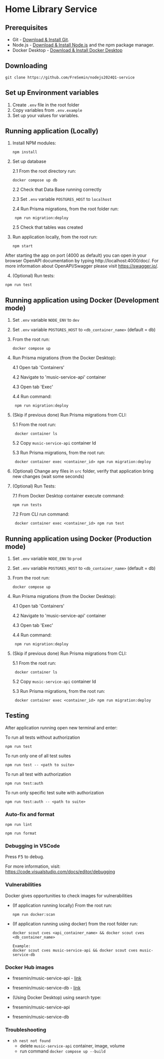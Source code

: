 # Home Library Service

## Prerequisites

- Git - [Download & Install Git](https://git-scm.com/downloads).
- Node.js - [Download & Install Node.js](https://nodejs.org/en/download/) and the npm package manager.
- Docker Desktop - [Download & Install Docker Desktop](https://hub.docker.com/repository/docker/fresemin/music-service-db/general)

## Downloading

```
git clone https://github.com/FreSemin/nodejs2024Q1-service
```

## Set up Environment variables

1. Create `.env` file in the root folder
2. Copy variables from `.env.example`
3. Set up your values for variables.

## Running application (Locally)

1. Install NPM modules:

   ```
   npm install
   ```

2. Set up database

   2.1 From the root directory run:

   ```
   docker compose up db
   ```

   2.2 Check that Data Base running correctly

   2.3 Set `.env` variable `POSTGRES_HOST` to `localhost`

   2.4 Run Prisma migrations, from the root folder run:

   ```
    npm run migration:deploy
   ```

   2.5 Check that tables was created

3. Run application locally, from the root run:

   ```
   npm start
   ```

After starting the app on port (4000 as default) you can open
in your browser OpenAPI documentation by typing http://localhost:4000/doc/.
For more information about OpenAPI/Swagger please visit https://swagger.io/.

4. (Optional) Run tests:

```
npm run test
```

## Running application using Docker (Development mode)

1. Set `.env` variable `NODE_ENV` to `dev`
2. Set `.env` variable `POSTGRES_HOST` to `<db_container_name>` (default = db)
3. From the root run:

   ```
   docker compose up
   ```

4. Run Prisma migrations (from the Docker Desktop):

   4.1 Open tab 'Containers'

   4.2 Navigate to 'music-service-api' container

   4.3 Open tab 'Exec'

   4.4 Run command:

   ```
    npm run migration:deploy
   ```

5. (Skip if previous done) Run Prisma migrations from CLI:

   5.1 From the root run:

   ```
    docker container ls
   ```

   5.2 Copy `music-service-api` container Id

   5.3 Run Prisma migrations, from the root run:

   ```
    docker container exec <container_id> npm run migration:deploy
   ```

6. (Optional) Change any files in `src` folder, verify that application bring new changes (wait some seconds)

7. (Optional) Run Tests:

   7.1 From Docker Desktop container execute command:

   ```
   npm run tests
   ```

   7.2 From CLI run command:

   ```
    docker container exec <container_id> npm run test
   ```

## Running application using Docker (Production mode)

1. Set `.env` variable `NODE_ENV` to `prod`
2. Set `.env` variable `POSTGRES_HOST` to `<db_container_name>` (default = db)
3. From the root run:

   ```
   docker compose up
   ```

4. Run Prisma migrations (from the Docker Desktop):

   4.1 Open tab 'Containers'

   4.2 Navigate to 'music-service-api' container

   4.3 Open tab 'Exec'

   4.4 Run command:

   ```
    npm run migration:deploy
   ```

5. (Skip if previous done) Run Prisma migrations from CLI:

   5.1 From the root run:

   ```
    docker container ls
   ```

   5.2 Copy `music-service-api` container Id

   5.3 Run Prisma migrations, from the root run:

   ```
    docker container exec <container_id> npm run migration:deploy
   ```

## Testing

After application running open new terminal and enter:

To run all tests without authorization

```
npm run test
```

To run only one of all test suites

```
npm run test -- <path to suite>
```

To run all test with authorization

```
npm run test:auth
```

To run only specific test suite with authorization

```
npm run test:auth -- <path to suite>
```

### Auto-fix and format

```
npm run lint
```

```
npm run format
```

### Debugging in VSCode

Press <kbd>F5</kbd> to debug.

For more information, visit: https://code.visualstudio.com/docs/editor/debugging

### Vulnerabilities

Docker gives opportunities to check images for vulnerabilities

- (If application running locally) From the root run:

  ```
  npm run docker:scan
  ```

- (If application running using docker) from the root folder run:

  ```
  docker scout cves <api_container_name> && docker scout cves <db_container_name>

  Example:
  docker scout cves music-service-api && docker scout cves music-service-db
  ```

### Docker Hub images

- fresemin/music-service-api - [link](https://hub.docker.com/r/fresemin/music-service-api)
- fresemin/music-service-db - [link](https://hub.docker.com/r/fresemin/music-service-db)

- (Using Docker Desktop) using search type:
- fresemin/music-service-api
- fresemin/music-service-db

### Troubleshooting

- `sh nest not found`
  - delete `music-service-api` container, image, volume
  - run command `docker compose up --build`
